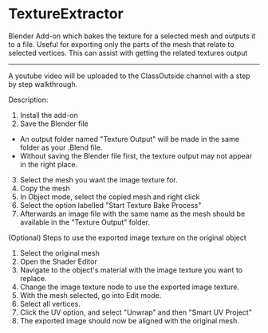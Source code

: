 # TextureExtractor
Blender Add-on which bakes the texture for a selected mesh and outputs it to a file. Useful for exporting only the parts of the mesh that relate to selected vertices. 
This can assist with getting the related textures output 

-------------------------------------------------------------------------------------------
A youtube video will be uploaded to the ClassOutside channel with a step by step walkthrough.

Description:
1. Install the add-on
2. Save the Blender file
  - An output folder named "Texture Output" will be made in the same folder as your .Blend file.
  - Without saving the Blender file first, the texture output may not appear in the right place.
3. Select the mesh you want the image texture for.
4. Copy the mesh
5. In Object mode, select the copied mesh and right click
6. Select the option labelled "Start Texture Bake Process"
7. Afterwards an image file with the same name as the mesh should be available in the "Texture Output" folder.

(Optional) Steps to use the exported image texture on the original object
1. Select the original mesh
2. Open the Shader Editor
3. Navigate to the object's material with the image texture you want to replace.
4. Change the image texture node to use the exported image texture.
5. With the mesh selected, go into Edit mode.
6. Select all vertices.
7. Click the UV option, and select "Unwrap" and then "Smart UV Project"
8. The exported image should now be aligned with the original mesh. 
